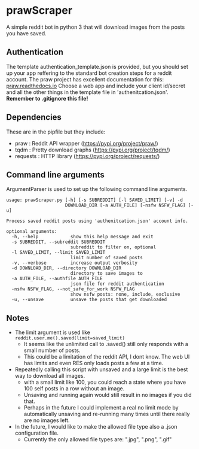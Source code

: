 # prawScraper

A simple reddit bot in python 3 that will download images from the posts you have saved.

## Authentication

The template authentication_template.json is provided, but you should set up your app reffering to the standard bot creation steps for a reddit account.
The praw project has excellent documentation for this: [praw.readthedocs.io](https://praw.readthedocs.io/en/v3.6.0/pages/writing_a_bot.html)
Choose a web app and include your client id/secret and all the other things in the template file in 'authenitcation.json'. **Remember to .gitignore this file!**

## Dependencies 
These are in the pipfile but they include:

* praw : Reddit API wrapper         (https://pypi.org/project/praw/)
* tqdm : Pretty download graphs     (https://pypi.org/project/tqdm/)
* requests : HTTP library           (https://pypi.org/project/requests/)

## Command line arguments
ArgumentParser is used to set up the following command line arguments.

```
usage: prawScraper.py [-h] [-s SUBREDDIT] [-l SAVED_LIMIT] [-v] -d
                      DOWNLOAD_DIR [-a AUTH_FILE] [-nsfw NSFW_FLAG] [-u]

Process saved reddit posts using 'authenitcation.json' account info.

optional arguments:
  -h, --help            show this help message and exit
  -s SUBREDDIT, --subreddit SUBREDDIT
                        subreddit to filter on, optional
  -l SAVED_LIMIT, --limit SAVED_LIMIT
                        limit number of saved posts
  -v, --verbose         increase output verbosity
  -d DOWNLOAD_DIR, --directory DOWNLOAD_DIR
                        directory to save images to
  -a AUTH_FILE, --authfile AUTH_FILE
                        json file for reddit authentication
  -nsfw NSFW_FLAG, --not_safe_for_work NSFW_FLAG
                        show nsfw posts: none, include, exclusive
  -u, --unsave          unsave the posts that get downloaded
```

## Notes

* The limit argument is used like ``reddit.user.me().saved(limit=saved_limit)``
    * It seems like the unlimited call to .saved() still only responds with a small number of posts.
    * This could be a limitation of the reddit API, I dont know. The web UI has limits and even RES only loads posts a few at a time.
* Repeatedly calling this script with unsaved and a large limit is the best way to download all images.
    * with a small limit like 100, you could reach a state where you have 100 self posts in a row without an image.
    * Unsaving and running again would still result in no images if you did that.
    * Perhaps in the future I could implement a real no limit mode by automatically unsaving and re-running many times until there really are no images left.
* In the future, I would like to make the allowed file type also a .json configuration file. 
    * Currently the only allowed file types are: ".jpg", ".png", ".gif"